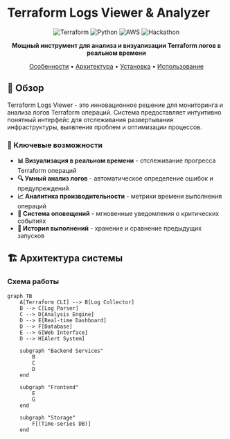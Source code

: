 # Terraform Logs Viewer & Analyzer

<div align="center">

![Terraform](https://img.shields.io/badge/Terraform-7B42BC?style=for-the-badge&logo=terraform&logoColor=white)
![Python](https://img.shields.io/badge/Python-3776AB?style=for-the-badge&logo=python&logoColor=white)
![AWS](https://img.shields.io/badge/AWS-FF9900?style=for-the-badge&logo=amazonaws&logoColor=white)
![Hackathon](https://img.shields.io/badge/Hackathon-Project-green?style=for-the-badge)

**Мощный инструмент для анализа и визуализации Terraform логов в реальном времени**

[Особенности](#особенности) • [Архитектура](#архитектура) • [Установка](#установка) • [Использование](#использование)

</div>

## 🚀 Обзор

Terraform Logs Viewer - это инновационное решение для мониторинга и анализа логов Terraform операций. Система предоставляет интуитивно понятный интерфейс для отслеживания развертывания инфраструктуры, выявления проблем и оптимизации процессов.

### 🎯 Ключевые возможности

- **📊 Визуализация в реальном времени** - отслеживание прогресса Terraform операций
- **🔍 Умный анализ логов** - автоматическое определение ошибок и предупреждений
- **📈 Аналитика производительности** - метрики времени выполнения операций
- **🚨 Система оповещений** - мгновенные уведомления о критических событиях
- **💾 История выполнений** - хранение и сравнение предыдущих запусков

## 🏗️ Архитектура системы

### Схема работы

```mermaid
graph TB
    A[Terraform CLI] --> B[Log Collector]
    B --> C[Log Parser]
    C --> D[Analysis Engine]
    D --> E[Real-time Dashboard]
    D --> F[Database]
    E --> G[Web Interface]
    D --> H[Alert System]
    
    subgraph "Backend Services"
        B
        C
        D
    end
    
    subgraph "Frontend"
        E
        G
    end
    
    subgraph "Storage"
        F[(Time-series DB)]
    end
```
